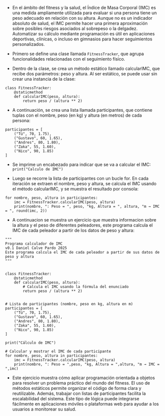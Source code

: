 - En el ámbito del fitness y la salud, el Índice de Masa Corporal (IMC) es una medida ampliamente utilizada para evaluar si una persona tiene un peso adecuado en relación con su altura. Aunque no es un indicador absoluto de salud, el IMC permite hacer una primera aproximación sobre posibles riesgos asociados al sobrepeso o la delgadez. Automatizar su cálculo mediante programación es útil en aplicaciones deportivas, clínicas, o incluso en gimnasios para hacer seguimientos personalizados.



- Primero se define una clase llamada `FitnessTracker`, que agrupa funcionalidades relacionadas con el seguimiento físico.

- Dentro de la clase, se crea un método estático llamado calcularIMC, que recibe dos parámetros: peso y altura. Al ser estático, se puede usar sin crear una instancia de la clase:
```
class FitnessTracker:
    @staticmethod
    def calcularIMC(peso, altura):
        return peso / (altura ** 2)
```

- A continuación, se crea una lista llamada participantes, que contiene tuplas con el nombre, peso (en kg) y altura (en metros) de cada persona:
```
participantes = [
    ("Tú", 70, 1.75),
    ("Gustavo", 60, 1.65),
    ("Andres", 80, 1.80),
    ("Zaka", 55, 1.60),
    ("Nico", 90, 1.85)
]
```

- Se imprime un encabezado para indicar que se va a calcular el IMC: `print("Calculo de IMC")`


- Luego se recorre la lista de participantes con un bucle for. En cada iteración se extraen el nombre, peso y altura, se calcula el IMC usando el método calcularIMC, y se muestra el resultado por consola:
```
for nombre, peso, altura in participantes:
    imc = FitnessTracker.calcularIMC(peso, altura)
    print(nombre, ": Peso = ", peso, "kg, Altura = ", altura, "m → IMC = ", round(imc, 2))
```


- A continuacion se muestra un ejercicio que muestra informacion sobre la altura y el peso de diferentes peleadores, este programa calcula el IMC de cada peleador a partir de los datos de peso y altura: 

```
"""
Programa calculador de IMC
v0.1 Daniel Calve Pardo 2025
Este programa calcula el IMC de cada peleador a partir de sus datos de peso y altura
"""


class FitnessTracker:
    @staticmethod
    def calcularIMC(peso, altura):
        # Calcula el IMC usando la fórmula del enunciado
        return peso / (altura ** 2)


# Lista de participantes (nombre, peso en kg, altura en m)
participantes = [
    ("Tú", 70, 1.75),
    ("Gustavo", 60, 1.65),
    ("Andres", 80, 1.80),
    ("Zaka", 55, 1.60),
    ("Nico", 90, 1.85)
]

print("Cálculo de IMC")

# Calcular y mostrar el IMC de cada participante
for nombre, peso, altura in participantes:
    imc = FitnessTracker.calcularIMC(peso, altura)
    print(nombre, ": Peso = ",peso, "kg, Altura = ",altura, "m → IMC = ",imc)
```



- Este ejercicio muestra cómo aplicar programación orientada a objetos para resolver un problema práctico del mundo del fitness. El uso de métodos estáticos permite organizar el código de forma clara y reutilizable. Además, trabajar con listas de participantes facilita la escalabilidad del sistema. Este tipo de lógica puede integrarse fácilmente en aplicaciones móviles o plataformas web para ayudar a los usuarios a monitorear su salud.